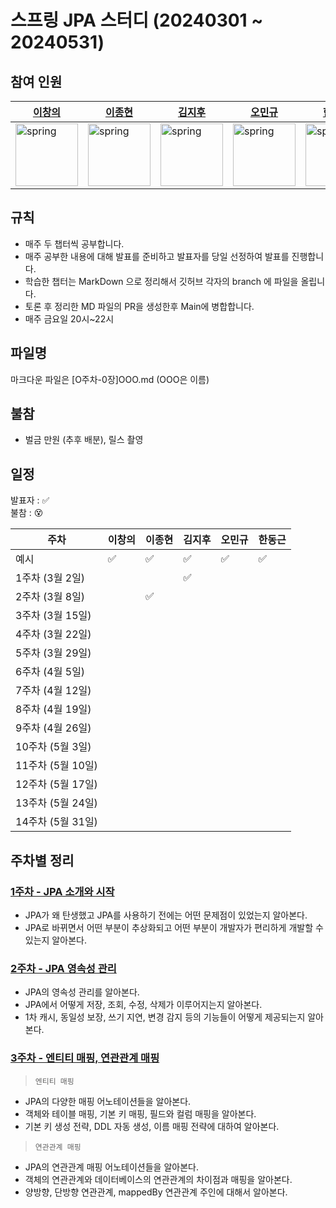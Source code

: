 # 스프링 JPA 스터디 (20240301 ~ 20240531)


## 참여 인원
| [이창의](https://github.com/changuii) | [이종현](https://github.com/2-jjong) | [김지후](https://github.com/jihukimme) | [오민규](https://github.com/kormk) | [한동근](https://github.com/l0o0lv) |
| --- | --- | --- | --- | --- |
|  <img src="https://avatars.githubusercontent.com/u/122252160?v=4" alt="spring" width="100" height="100"/>   |  <img src="https://avatars.githubusercontent.com/u/127838675?v=4" alt="spring" width="100" height="100"/>   |  <img src="https://avatars.githubusercontent.com/u/127816292?v=4" alt="spring" width="100" height="100"/>    | <img src="https://avatars.githubusercontent.com/u/63334787?v=4" alt="spring" width="100" height="100"/>   |  <img src="https://avatars.githubusercontent.com/u/128709695?v=4" alt="spring" width="100" height="100"/>  |

## 규칙
- 매주 두 챕터씩 공부합니다.
- 매주 공부한 내용에 대해 발표를 준비하고 발표자를 당일 선정하여 발표를 진행합니다.
- 학습한 챕터는 MarkDown 으로 정리해서 깃허브 각자의 branch 에 파일을 올립니다.
- 토론 후 정리한 MD 파일의 PR을 생성한후 Main에 병합합니다.
- 매주 금요일 20시~22시

## 파일명
마크다운 파일은 [O주차-0장]OOO.md (OOO은 이름)

## 불참
- 벌금 만원 (추후 배분), 릴스 촬영
  

## 일정

발표자 : ✅  
불참 : 😵  

| 주차             | 이창의 | 이종현 | 김지후 | 오민규 | 한동근 |
| ---------------- | ------ | ------ | ------ | ------ | ------ |
| 예시 |   ✅     |   ✅     |     ✅   |   ✅     |   ✅     |
| 1주차 (3월 2일)  |      |      |     ✅ |      |      |
| 2주차 (3월 8일)  |        |    ✅    |        |        |        |
| 3주차 (3월 15일)  |        |        |        |        |        |
| 4주차 (3월 22일)  |        |        |        |        |        |
| 5주차 (3월 29일)  |        |        |        |        |        |
| 6주차 (4월 5일)  |        |        |        |        |        |
| 7주차 (4월 12일)  |        |        |        |        |        |
| 8주차 (4월 19일)  |        |        |        |        |        |
| 9주차 (4월 26일)  |        |        |        |        |        |
| 10주차 (5월 3일) |        |        |        |        |        |
| 11주차 (5월 10일) |        |        |        |        |        |
| 12주차 (5월 17일) |        |        |        |        |        |
| 13주차 (5월 24일) |        |        |        |        |        |
| 14주차 (5월 31일) |        |        |        |        |        |

## 주차별 정리

### [1주차 - JPA 소개와 시작](https://github.com/changuii/Spring-Data-JPA/tree/main/%ED%95%99%EC%8A%B5%EC%9E%90%EB%A3%8C/1%EC%A3%BC%EC%B0%A8)

- JPA가 왜 탄생했고 JPA를 사용하기 전에는 어떤 문제점이 있었는지 알아본다.
- JPA로 바뀌면서 어떤 부분이 추상화되고 어떤 부분이 개발자가 편리하게 개발할 수 있는지 알아본다.
  
### [2주차 - JPA 영속성 관리](https://github.com/changuii/Spring-Data-JPA/tree/main/%ED%95%99%EC%8A%B5%EC%9E%90%EB%A3%8C/2%EC%A3%BC%EC%B0%A8)

- JPA의 영속성 관리를 알아본다.
- JPA에서 어떻게 저장, 조회, 수정, 삭제가 이루어지는지 알아본다.
- 1차 캐시, 동일성 보장, 쓰기 지연, 변경 감지 등의 기능들이 어떻게 제공되는지 알아본다.

### [3주차 - 엔티티 매핑, 연관관계 매핑](https://github.com/changuii/Spring-Data-JPA/tree/main/%ED%95%99%EC%8A%B5%EC%9E%90%EB%A3%8C/3%EC%A3%BC%EC%B0%A8)

> `엔티티 매핑`
- JPA의 다양한 매핑 어노테이션들을 알아본다.
- 객체와 테이블 매핑, 기본 키 매핑, 필드와 컬럼 매핑을 알아본다.
- 기본 키 생성 전략, DDL 자동 생성, 이름 매핑 전략에 대하여 알아본다.
> `연관관계 매핑`
- JPA의 연관관계 매핑 어노테이션들을 알아본다.
- 객체의 연관관계와 데이터베이스의 연관관계의 차이점과 매핑을 알아본다.
- 양방향, 단방향 연관관계, mappedBy 연관관계 주인에 대해서 알아본다.


